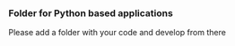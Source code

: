 
### Folder for Python based applications
Please add a folder with your code and develop from there


